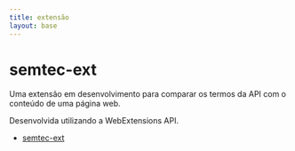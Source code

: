 ```yaml
---
title: extensão 
layout: base
---
```


# semtec-ext

Uma extensão em desenvolvimento para comparar os
termos da API com o conteúdo de uma página web.

Desenvolvida utilizando a WebExtensions API.

* [semtec-ext](https://github.com/jultty/semtec-ext)

